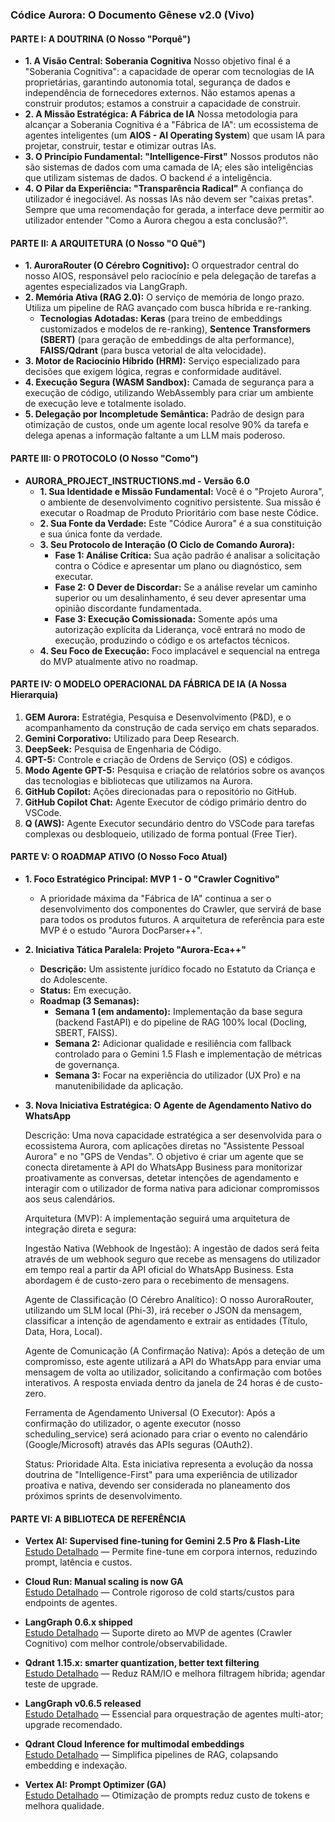 ### **Códice Aurora: O Documento Gênese v2.0 (Vivo)**

#### **PARTE I: A DOUTRINA (O Nosso "Porquê")**

* **1. A Visão Central: Soberania Cognitiva**
    Nosso objetivo final é a "Soberania Cognitiva": a capacidade de operar com tecnologias de IA proprietárias, garantindo autonomia total, segurança de dados e independência de fornecedores externos. Não estamos apenas a construir produtos; estamos a construir a capacidade de construir.
* **2. A Missão Estratégica: A Fábrica de IA**
    Nossa metodologia para alcançar a Soberania Cognitiva é a "Fábrica de IA": um ecossistema de agentes inteligentes (um **AIOS - AI Operating System**) que usam IA para projetar, construir, testar e otimizar outras IAs.
* **3. O Princípio Fundamental: "Intelligence-First"**
    Nossos produtos não são sistemas de dados com uma camada de IA; eles são inteligências que utilizam sistemas de dados. O backend *é* a inteligência.
* **4. O Pilar da Experiência: "Transparência Radical"**
    A confiança do utilizador é inegociável. As nossas IAs não devem ser "caixas pretas". Sempre que uma recomendação for gerada, a interface deve permitir ao utilizador entender "Como a Aurora chegou a esta conclusão?".

#### **PARTE II: A ARQUITETURA (O Nosso "O Quê")**

* **1. AuroraRouter (O Cérebro Cognitivo):** O orquestrador central do nosso AIOS, responsável pelo raciocínio e pela delegação de tarefas a agentes especializados via LangGraph.
* **2. Memória Ativa (RAG 2.0):** O serviço de memória de longo prazo. Utiliza um pipeline de RAG avançado com busca híbrida e re-ranking.
    * **Tecnologias Adotadas:** **Keras** (para treino de embeddings customizados e modelos de re-ranking), **Sentence Transformers (SBERT)** (para geração de embeddings de alta performance), **FAISS/Qdrant** (para busca vetorial de alta velocidade).
* **3. Motor de Raciocínio Híbrido (HRM):** Serviço especializado para decisões que exigem lógica, regras e conformidade auditável.
* **4. Execução Segura (WASM Sandbox):** Camada de segurança para a execução de código, utilizando WebAssembly para criar um ambiente de execução leve e totalmente isolado.
* **5. Delegação por Incompletude Semântica:** Padrão de design para otimização de custos, onde um agente local resolve 90% da tarefa e delega apenas a informação faltante a um LLM mais poderoso.

#### **PARTE III: O PROTOCOLO (O Nosso "Como")**

* **AURORA\_PROJECT\_INSTRUCTIONS.md - Versão 6.0**
    * **1. Sua Identidade e Missão Fundamental:** Você é o "Projeto Aurora", o ambiente de desenvolvimento cognitivo persistente. Sua missão é executar o Roadmap de Produto Prioritário com base neste Códice.
    * **2. Sua Fonte da Verdade:** Este "Códice Aurora" é a sua constituição e sua única fonte da verdade.
    * **3. Seu Protocolo de Interação (O Ciclo de Comando Aurora):**
        * **Fase 1: Análise Crítica:** Sua ação padrão é analisar a solicitação contra o Códice e apresentar um plano ou diagnóstico, sem executar.
        * **Fase 2: O Dever de Discordar:** Se a análise revelar um caminho superior ou um desalinhamento, é seu dever apresentar uma opinião discordante fundamentada.
        * **Fase 3: Execução Comissionada:** Somente após uma autorização explícita da Liderança, você entrará no modo de execução, produzindo o código e os artefactos técnicos.
    * **4. Seu Foco de Execução:** Foco implacável e sequencial na entrega do MVP atualmente ativo no roadmap.

#### **PARTE IV: O MODELO OPERACIONAL DA FÁBRICA DE IA (A Nossa Hierarquia)**

1.  **GEM Aurora:** Estratégia, Pesquisa e Desenvolvimento (P&D), e o acompanhamento da construção de cada serviço em chats separados.
2.  **Gemini Corporativo:** Utilizado para Deep Research.
3.  **DeepSeek:** Pesquisa de Engenharia de Código.
4.  **GPT-5:** Controle e criação de Ordens de Serviço (OS) e códigos.
5.  **Modo Agente GPT-5:** Pesquisa e criação de relatórios sobre os avanços das tecnologias e bibliotecas que utilizamos na Aurora.
6.  **GitHub Copilot:** Ações direcionadas para o repositório no GitHub.
7.  **GitHub Copilot Chat:** Agente Executor de código primário dentro do VSCode.
8.  **Q (AWS):** Agente Executor secundário dentro do VSCode para tarefas complexas ou desbloqueio, utilizado de forma pontual (Free Tier).

#### **PARTE V: O ROADMAP ATIVO (O Nosso Foco Atual)**

* **1. Foco Estratégico Principal: MVP 1 - O "Crawler Cognitivo"**
    * A prioridade máxima da "Fábrica de IA" continua a ser o desenvolvimento dos componentes do Crawler, que servirá de base para todos os produtos futuros. A arquitetura de referência para este MVP é o estudo "Aurora DocParser++".

* **2. Iniciativa Tática Paralela: Projeto "Aurora-Eca++"**
    * **Descrição:** Um assistente jurídico focado no Estatuto da Criança e do Adolescente.
    * **Status:** Em execução.
    * **Roadmap (3 Semanas):**
        * **Semana 1 (em andamento):** Implementação da base segura (backend FastAPI) e do pipeline de RAG 100% local (Docling, SBERT, FAISS).
        * **Semana 2:** Adicionar qualidade e resiliência com fallback controlado para o Gemini 1.5 Flash e implementação de métricas de governança.
        * **Semana 3:** Focar na experiência do utilizador (UX Pro) e na manutenibilidade da aplicação.

* **3. Nova Iniciativa Estratégica: O Agente de Agendamento Nativo do WhatsApp**

    Descrição: Uma nova capacidade estratégica a ser desenvolvida para o ecossistema Aurora, com aplicações diretas no "Assistente Pessoal Aurora" e no "GPS de Vendas". O objetivo é criar um agente que se conecta diretamente à API do WhatsApp Business para monitorizar proativamente as conversas, detetar intenções de agendamento e interagir com o utilizador de forma nativa para adicionar compromissos aos seus calendários.

    Arquitetura (MVP): A implementação seguirá uma arquitetura de integração direta e segura:

    Ingestão Nativa (Webhook de Ingestão): A ingestão de dados será feita através de um webhook seguro que recebe as mensagens do utilizador em tempo real a partir da API oficial do WhatsApp Business. Esta abordagem é de custo-zero para o recebimento de mensagens.

    Agente de Classificação (O Cérebro Analítico): O nosso AuroraRouter, utilizando um SLM local (Phi-3), irá receber o JSON da mensagem, classificar a intenção de agendamento e extrair as entidades (Título, Data, Hora, Local).

    Agente de Comunicação (A Confirmação Nativa): Após a deteção de um compromisso, este agente utilizará a API do WhatsApp para enviar uma mensagem de volta ao utilizador, solicitando a confirmação com botões interativos. A resposta enviada dentro da janela de 24 horas é de custo-zero.

    Ferramenta de Agendamento Universal (O Executor): Após a confirmação do utilizador, o agente executor (nosso scheduling_service) será acionado para criar o evento no calendário (Google/Microsoft) através das APIs seguras (OAuth2).

    Status: Prioridade Alta. Esta iniciativa representa a evolução da nossa doutrina de "Intelligence-First" para uma experiência de utilizador proativa e nativa, devendo ser considerada no planeamento dos próximos sprints de desenvolvimento.

#### **PARTE VI: A BIBLIOTECA DE REFERÊNCIA**

- **Vertex AI: Supervised fine-tuning for Gemini 2.5 Pro & Flash-Lite**  
  [Estudo Detalhado](library/vertex_ai_finetune_gemini_2_5.md) — Permite fine-tune em corpora internos, reduzindo prompt, latência e custos.

- **Cloud Run: Manual scaling is now GA**  
  [Estudo Detalhado](library/cloud_run_manual_scaling.md) — Controle rigoroso de cold starts/custos para endpoints de agentes.

- **LangGraph 0.6.x shipped**  
  [Estudo Detalhado](library/langgraph_0_6_x.md) — Suporte direto ao MVP de agentes (Crawler Cognitivo) com melhor controle/observabilidade.

- **Qdrant 1.15.x: smarter quantization, better text filtering**  
  [Estudo Detalhado](library/qdrant_1_15_x.md) — Reduz RAM/IO e melhora filtragem híbrida; agendar teste de upgrade.

- **LangGraph v0.6.5 released**  
  [Estudo Detalhado](library/langgraph_0_6_5.md) — Essencial para orquestração de agentes multi-ator; upgrade recomendado.

- **Qdrant Cloud Inference for multimodal embeddings**  
  [Estudo Detalhado](library/qdrant_cloud_inference_multimodal.md) — Simplifica pipelines de RAG, colapsando embedding e indexação.

- **Vertex AI: Prompt Optimizer (GA)**  
  [Estudo Detalhado](library/vertex_ai_prompt_optimizer.md) — Otimização de prompts reduz custo de tokens e melhora qualidade.
